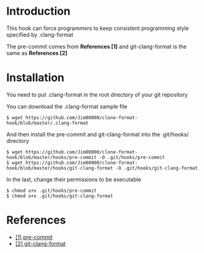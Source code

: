 # Introduction

This hook can force programmers to keep consistent programming style specified by .clang-format

The pre-commit comes from **References [1]** and git-clang-format is
the same as **References [2]**

# Installation

You need to put .clang-format in the root directory of your git repository

You can download the .clang-format sample file

```bash=
$ wget https://github.com/Jim00000/clone-format-hook/blob/master/.clang-format
```

And then install the pre-commit and git-clang-format into the .git/hooks/ directory

```
$ wget https://github.com/Jim00000/clone-format-hook/blob/master/hooks/pre-commit -O .git/hooks/pre-commit
$ wget https://github.com/Jim00000/clone-format-hook/blob/master/hooks/git-clang-format -O .git/hooks/git-clang-format
```

In the last, change their permissions to be executable

```bash=
$ chmod u+x .git/hooks/pre-commit
$ chmod u+x .git/hooks/git-clang-format
```


# References

- [[1] pre-commit](https://gist.github.com/alexeagle/c8ed91b14a407342d9a8e112b5ac7dab)
- [[2] git-clang-format](https://raw.githubusercontent.com/llvm-mirror/clang/master/tools/clang-format/git-clang-format)